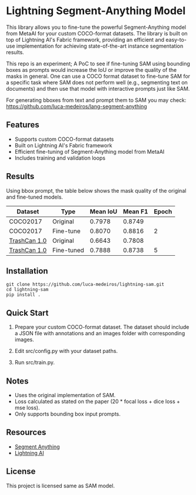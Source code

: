 # Lightning Segment-Anything Model

This library allows you to fine-tune the powerful Segment-Anything model from MetaAI for your custom COCO-format datasets. The library is built on top of Lightning AI's Fabric framework, providing an efficient and easy-to-use implementation for achieving state-of-the-art instance segmentation results.

This repo is an experiment; A PoC to see if fine-tuning SAM using bounding boxes as prompts would increase the IoU or improve the quality of the masks in general. One can use a COCO format dataset to fine-tune SAM for a specific task where SAM does not perform well (e.g., segmenting text on documents) and then use that model with interactive prompts just like SAM.

For generating bboxes from text and prompt them to SAM you may check:
https://github.com/luca-medeiros/lang-segment-anything

## Features

- Supports custom COCO-format datasets
- Built on Lightning AI's Fabric framework
- Efficient fine-tuning of Segment-Anything model from MetaAI
- Includes training and validation loops

## Results

Using bbox prompt, the table below shows the mask quality of the original and fine-tuned models.

| Dataset                                                         | Type       | Mean IoU | Mean F1 | Epoch |
| --------------------------------------------------------------- | ---------- | -------- | ------- | ----- |
| COCO2017                                                        | Original   | 0.7978   | 0.8749  |       |
| COCO2017                                                        | Fine-tune  | 0.8070   | 0.8816  | 2     |
| [TrashCan 1.0](https://conservancy.umn.edu/handle/11299/214865) | Original   | 0.6643   | 0.7808  |       |
| [TrashCan 1.0](https://conservancy.umn.edu/handle/11299/214865) | Fine-tuned | 0.7888   | 0.8738  | 5     |

## Installation

```
git clone https://github.com/luca-medeiros/lightning-sam.git
cd lightning-sam
pip install .
```

## Quick Start

1. Prepare your custom COCO-format dataset. The dataset should include a JSON file with annotations and an images folder with corresponding images.

1. Edit src/config.py with your dataset paths.

1. Run src/train.py.

## Notes

- Uses the original implementation of SAM.
- Loss calculated as stated on the paper (20 * focal loss + dice loss + mse loss).
- Only supports bounding box input prompts.

## Resources

- [Segment Anything](https://github.com/facebookresearch/segment-anything)
- [Lightning AI](https://github.com/Lightning-AI/lightning)

## License

This project is licensed same as SAM model.
